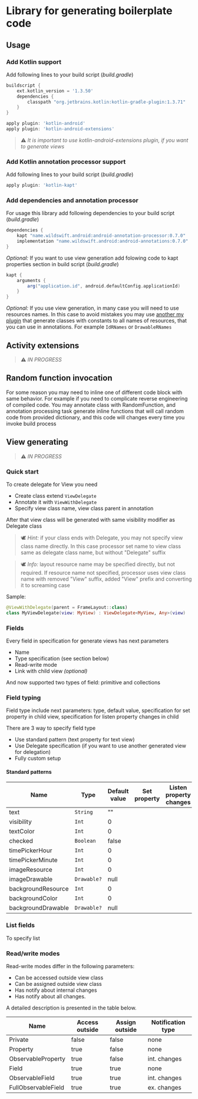 # Library for generating boilerplate code

## Usage

### Add Kotlin support
Add following lines to your build script (_build.gradle_)
```groovy
buildscript {
    ext.kotlin_version = '1.3.50'
    dependencies {
        classpath "org.jetbrains.kotlin:kotlin-gradle-plugin:1.3.71"
    }
}

apply plugin: 'kotlin-android'
apply plugin: 'kotlin-android-extensions'
```
> :warning: *It is important to use kotlin-android-extensions plugin, if you want to generate views*


### Add Kotlin annotation processor support
Add following lines to your build script (_build.gradle_)
```groovy
apply plugin: 'kotlin-kapt'
```


### Add dependencies and annotation processor
For usage this library add following dependencies to your build script (_build.gradle_)
```groovy
dependencies {
    kapt "name.wildswift.android:android-annotation-processor:0.7.0"
    implementation "name.wildswift.android:android-annotations:0.7.0"
}
```

_Optional:_ If you want to use view generation add folowing code to kapt properties section in build script (_build.gradle_)
```groovy
kapt {
    arguments {
        arg("application.id", android.defaultConfig.applicationId)
    }
}
```
_Optional:_ If you use view generation, in many case you will need to use resources names. In this case to avoid mistakes you may use [another my plugin](https://github.com/wild-swift/ws-resource-name-resolver-plugin) that generate classes with constants to all names of resources, that you can use in annotations. For example `IdRNames` or `DrawableRNames`   

## Activity extensions
> :warning: _IN PROGRESS_

## Random function invocation
For some reason you may need to inline one of different code block with same behavior. For example if you need to complicate reverse engineering of compiled code. You may annotate class with RandomFunction, and annotation processing task generate inline functions that will call random code from provided dictionary, and this code will changes every time you invoke build process    

## View generating
> :warning: _IN PROGRESS_

### Quick start
To create delegate for View you need
* Create class extend `ViewDelegate`
* Annotate it with `ViewWithDelegate`
* Specify view class name, view class parent in annotation

After that view class will be generated with same visibility modifier as Delegate class

> :dove: _Hint:_ if your class ends with Delegate, you may not specify view class name directly. In this case processor set name to view class same as delegate class name, but without "Delegate" suffix

> :dove: _Info:_ layout resource name may be specified directly, but not required. If resource name not specified, processor uses view class name with removed "View" suffix, added "View" prefix and converting it to screaming case   

Sample:
```kotlin
@ViewWithDelegate(parent = FrameLayout::class)
class MyViewDelegate(view: MyView) : ViewDelegate<MyView, Any>(view)
```

### Fields
Every field in specification for generate views has next parameters

* Name
* Type specification (see section below)
* Read-write mode
* Link with child view _(optional)_  

And now supported two types of field: primitive and collections 

### Field typing
Field type include next parameters: type, default value, specification for set property in child view, specification for listen property changes in child 

There are 3 way to specify field type
* Use standard pattern (text property for text view)
* Use Delegate specification (if you want to use another generated view for delegation)
* Fully custom setup

#### Standard patterns

Name|Type|Default value|Set property|Listen property changes
----|----|-------------|------------|-----------------------
text| `String` | "" | |  
visibility| `Int` | 0 | |  
textColor| `Int` | 0 | |  
checked| `Boolean` | false | |  
timePickerHour| `Int` | 0 | |  
timePickerMinute| `Int` | 0 | | 
imageResource| `Int` | 0 | |  
imageDrawable| `Drawable?` | null | |  
backgroundResource| `Int` | 0 | |  
backgroundColor| `Int` | 0 | |  
backgroundDrawable| `Drawable?` | null | | 

### List fields
To specify list 

### Read/write modes
Read-write modes differ in the following parameters: 
* Can be accessed outside view class
* Can be assigned outside view class
* Has notify about internal changes
* Has notify about all changes. 

A detailed description is presented in the table below.

Name|Access outside|Assign outside|Notification type
----|--------------|--------------|-----------------
Private|false|false|none
Property|true|false|none
ObservableProperty|true|false|int. changes
Field|true|true|none
ObservableField|true|true|int. changes
FullObservableField|true|true|ex. changes